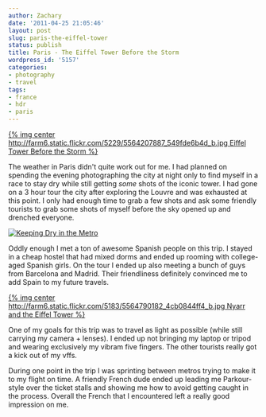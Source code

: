 ```yaml
---
author: Zachary 
date: '2011-04-25 21:05:46'
layout: post
slug: paris-the-eiffel-tower
status: publish
title: Paris - The Eiffel Tower Before the Storm
wordpress_id: '5157'
categories:
- photography
- travel
tags:
- france
- hdr
- paris
---
```


[{% img center http://farm6.static.flickr.com/5229/5564207887_549fde6b4d_b.jpg Eiffel Tower Before the Storm %}](http://www.flickr.com/photos/zacharyz/5564207887/)

The weather in Paris didn't quite work out for me. I had planned on spending
the evening photographing the city at night only to find myself in a race to
stay dry while still getting _some_ shots of the iconic tower. I had gone on a
3 hour tour the city after exploring the Louvre and was exhausted at this
point. I only had enough time to grab a few shots and ask some friendly
tourists to grab some shots of myself before the sky opened up and drenched
everyone.

[![Keeping Dry in the Metro](http://farm6.static.flickr.com/5011/5564797602_801c2c9aee_b.jpg)](http://www.flickr.com/photos/zacharyz/5564797602/)

Oddly enough I met a ton of awesome Spanish people on this trip. I stayed in a
cheap hostel that had mixed dorms and ended up rooming with college-aged
Spanish girls. On the tour I ended up also meeting a bunch of guys from
Barcelona and Madrid. Their friendliness definitely convinced me to add Spain
to my future travels.

[{% img center http://farm6.static.flickr.com/5183/5564790182_4cb0844ff4_b.jpg Nyarr and the Eiffel Tower %}](http://www.flickr.com/photos/zacharyz/5564790182/)

One of my goals for this trip was to travel as light as possible (while still
carrying my camera + lenses). I ended up not bringing my laptop or tripod and
wearing exclusively my vibram five fingers. The other tourists really got a
kick out of my vffs.

During one point in the trip I was sprinting between metros trying to make it
to my flight on time. A friendly French dude ended up leading me Parkour-style
over the ticket stalls and showing me how to avoid getting caught in the
process. Overall the French that I encountered left a really good impression
on me.


